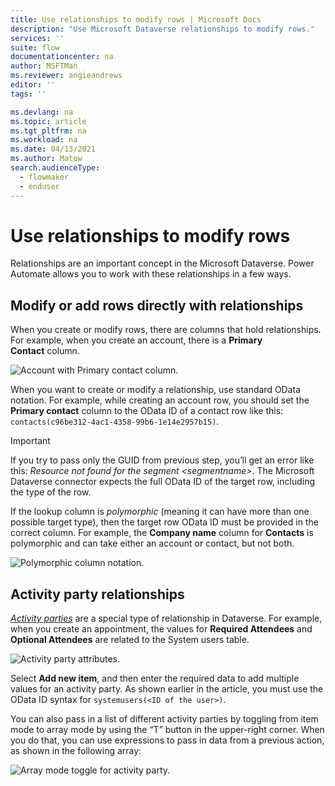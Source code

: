 ```yaml
---
title: Use relationships to modify rows | Microsoft Docs
description: "Use Microsoft Dataverse relationships to modify rows."
services: ''
suite: flow
documentationcenter: na
author: MSFTMan
ms.reviewer: angieandrews
editor: ''
tags: ''

ms.devlang: na
ms.topic: article
ms.tgt_pltfrm: na
ms.workload: na
ms.date: 04/13/2021
ms.author: Matow
search.audienceType: 
  - flowmaker
  - enduser
---
```


# Use relationships to modify rows

Relationships are an important concept in the Microsoft Dataverse. Power Automate allows you to work with these relationships in a few ways.<!-- Edit notes: Would be nice to define relationships or at least link to more info here. -->

## Modify or add rows directly with relationships

When you create or modify rows, there are columns that hold relationships. For example, when you create an account, there is a **Primary Contact** column.

![Account with Primary contact column.](../media/relationships/primary-contact.png "Account with Primary contact column")

When you want to create or modify a relationship, use standard OData notation. For example, while creating an account row, you should set the **Primary contact** column to the OData ID of a contact row like this: `contacts(c96be312-4ac1-4358-99b6-1e14e2957b15)`.

>[!IMPORTANT]
>If you try to pass only the GUID from previous step, you’ll get an error like this: *Resource not found for the segment \<segmentname\>*. The Microsoft Dataverse connector expects the full OData ID of the target row, including the type of the row.

If the lookup column is *polymorphic* (meaning it can have more than one possible target type), then the target row OData ID must be provided in the correct column. For example, the **Company name** column for **Contacts** is polymorphic and can take either an account or contact, but not both.

![Polymorphic column notation.](../media/relationships/polymorphic-column.png "Polymorphic column notation")

## Activity party relationships

*[Activity parties](/dynamics365/customer-engagement/web-api/activityparty)* are
a special type of relationship in Dataverse. For example, when you create an appointment, the values for **Required Attendees** and **Optional Attendees** are related to the System users table.

![Activity party attributes.](../media/relationships/activity.png "Activity party attributes")

Select **Add new item**, and then enter the required data to add multiple values for an activity party. As shown earlier in the article, you must use the OData ID syntax for `systemusers(<ID of the user>)`.

You can also pass in a list of different activity parties by toggling from item mode to array mode by using the “T” button in the upper-right corner. When you do that, you can use expressions to pass in data from a previous action, as shown in the following array:<!-- Edit note: Is it still called item mode. -->

![Array mode toggle for activity party.](../media/relationships/array-mode.png "Array mode toggle for activity party")
